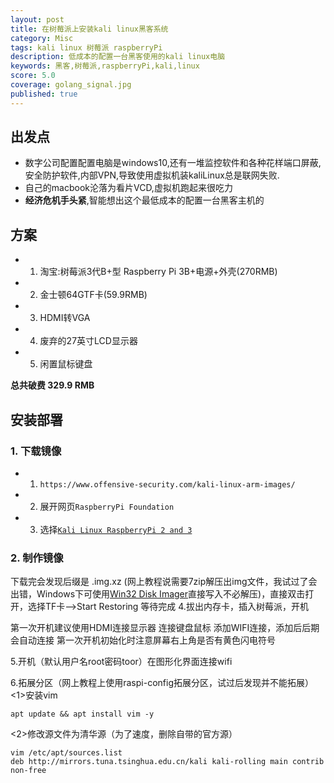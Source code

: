 ```yaml
---
layout: post
title: 在树莓派上安装kali linux黑客系统
category: Misc
tags: kali linux 树莓派 raspberryPi
description: 低成本的配置一台黑客使用的kali linux电脑
keywords: 黑客,树莓派,raspberryPi,kali,linux
score: 5.0
coverage: golang_signal.jpg
published: true
---
```



## 出发点
- 数字公司配置配置电脑是windows10,还有一堆监控软件和各种花样端口屏蔽,安全防护软件,内部VPN,导致使用虚拟机装kaliLinux总是联网失败.
- 自己的macbook沦落为看片VCD,虚拟机跑起来很吃力
- **经济危机手头紧**,智能想出这个最低成本的配置一台黑客主机的

## 方案
- 1. 淘宝:树莓派3代B+型 Raspberry Pi 3B+电源+外壳(270RMB)
- 2. 金士顿64GTF卡(59.9RMB)
- 3. HDMI转VGA
- 4. 废弃的27英寸LCD显示器
- 5. 闲置鼠标键盘

**总共破费 329.9 RMB**

## 安装部署

### 1. 下载镜像
- 1. `https://www.offensive-security.com/kali-linux-arm-images/`
- 2. 展开网页`RaspberryPi Foundation`
- 3. 选择[`Kali Linux RaspberryPi 2 and 3`](https://images.offensive-security.com/arm-images/kali-linux-2018.4-rpi3-nexmon.img.xz)

### 2. 制作镜像
下载完会发现后缀是 .img.xz (网上教程说需要7zip解压出img文件，我试过了会出错，Windows下可使用[Win32 Disk Imager](https://sourceforge.net/projects/win32diskimager/)直接写入不必解压)，直接双击打开，选择TF卡—>Start Restoring 等待完成 
4.拔出内存卡，插入树莓派，开机

第一次开机建议使用HDMI连接显示器
连接键盘鼠标
添加WIFI连接，添加后后期会自动连接
第一次开机初始化时注意屏幕右上角是否有黄色闪电符号

5.开机（默认用户名root密码toor）在图形化界面连接wifi

6.拓展分区（网上教程上使用raspi-config拓展分区，试过后发现并不能拓展） 
<1>安装vim

    apt update && apt install vim -y

<2>修改源文件为清华源（为了速度，删除自带的官方源）

```shell
vim /etc/apt/sources.list
deb http://mirrors.tuna.tsinghua.edu.cn/kali kali-rolling main contrib non-free
```
 